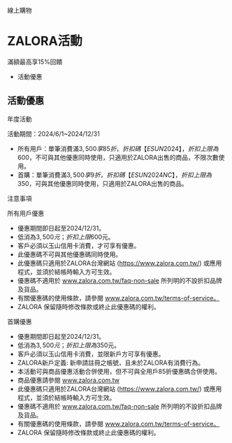 線上購物

# ZALORA活動  

滿額最高享15%回饋

  * 活動優惠

## 活動優惠

年度活動

活動期間：2024/6/1~2024/12/31

  * 所有用戶：單筆消費滿$3,500享85折，折扣碼【ESUN2024】，折扣上限為$600，不可與其他優惠同時使用，只適用於ZALORA出售的商品，不限次數使用。
  * 首購：單筆消費滿$3,500享9折，折扣碼【ESUN2024NC】，折扣上限為$350，可與其他優惠同時使用，只適用於ZALORA出售的商品。

注意事項

所有用戶優惠

  * 優惠期間即日起至2024/12/31。
  * 低消為$3,500元；折扣上限$600元。
  * 客戶必須以玉山信用卡消費，才可享有優惠。
  * 此優惠碼不可與其他優惠碼同時使用。
  * 此優惠碼只適用於ZALORA台灣網站 (https://www.zalora.com.tw/) 或應用程式，並須於結帳時輸入方可生效。
  * 優惠碼不適用於 www.zalora.com.tw/faq-non-sale 所列明的不設折扣品牌及貨品。
  * 有關優惠碼的使用條款，請參閱 www.zalora.com.tw/terms-of-service。
  * ZALORA 保留隨時修改條款或終止此優惠碼的權利。

首購優惠

  * 優惠期間即日起至2024/12/31。
  * 低消為$3,500元；折扣上限為$350元。
  * 客戶必須以玉山信用卡消費，並限新戶方可享有優惠。
  * ZALORA新戶定義: 新申請註冊之帳號，且未於ZALORA有消費行為。
  * 本活動可與商品優惠活動合併使用，但不可與全用戶85折優惠碼合併使用。
  * 商品優惠請參閱 www.zalora.com.tw
  * 此優惠碼只適用於ZALORA台灣網站 (https://www.zalora.com.tw/) 或應用程式，並須於結帳時輸入方可生效。
  * 優惠碼不適用於 www.zalora.com.tw/faq-non-sale 所列明的不設折扣品牌及貨品。
  * 有關優惠碼的使用條款，請參閱 www.zalora.com.tw/terms-of-service。
  * ZALORA 保留隨時修改條款或終止此優惠碼的權利。

